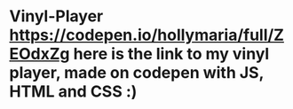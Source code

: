 # Vinyl-Player  https://codepen.io/hollymaria/full/ZEOdxZg  here is the link to my vinyl player, made on codepen with JS, HTML and CSS :)
